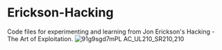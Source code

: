 # Erickson-Hacking

Code files for experimenting and learning from Jon Erickson's Hacking - The Art of Exploitation.
![91g9sgd7mPL _AC_UL210_SR210,210_](https://user-images.githubusercontent.com/81923670/226130667-530a38cc-f2a5-4dcd-829f-eb08e14d5f05.jpg)
